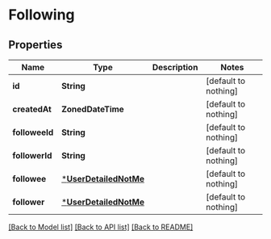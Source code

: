 # Following


## Properties
Name | Type | Description | Notes
------------ | ------------- | ------------- | -------------
**id** | **String** |  | [default to nothing]
**createdAt** | **ZonedDateTime** |  | [default to nothing]
**followeeId** | **String** |  | [default to nothing]
**followerId** | **String** |  | [default to nothing]
**followee** | [***UserDetailedNotMe**](UserDetailedNotMe.md) |  | [default to nothing]
**follower** | [***UserDetailedNotMe**](UserDetailedNotMe.md) |  | [default to nothing]


[[Back to Model list]](../README.md#models) [[Back to API list]](../README.md#api-endpoints) [[Back to README]](../README.md)


